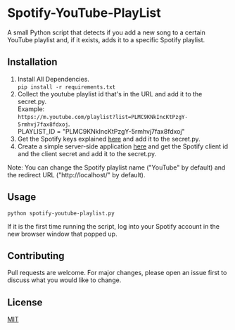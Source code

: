 # Spotify-YouTube-PlayList
A small Python script that detects if you add a new song to a certain YouTube playlist and, if it exists, adds it to a specific Spotify playlist.

## Installation
1) Install All Dependencies.    
`pip install -r requirements.txt`
2) Collect the youtube playlist id that's in the URL and add it to the secret.py.    
Example:     
`https://m.youtube.com/playlist?list=PLMC9KNkIncKtPzgY-5rmhvj7fax8fdxoj`.   
PLAYLIST_ID = "PLMC9KNkIncKtPzgY-5rmhvj7fax8fdxoj"
3) Get the Spotify keys explained [here](https://www.google.com/url?sa=t&source=web&rct=j&url=https://developers.google.com/youtube/v3/getting-started&ved=2ahUKEwjluLW-sY7xAhW2AWMBHU-JCS0QFjAAegQIEBAC&usg=AOvVaw3ueucBVp-4rmSh_si8y-vP&cshid=1623373487113) and add it to the secret.py.
4) Create a simple server-side application [here](https://developer.spotify.com/documentation/web-api/quick-start/) and get the Spotify client id and the client secret and add it to the secret.py.    

Note: You can change the Spotify playlist name ("YouTube" by default) and the redirect URL ("htt<span>p://localhost/" by default).

## Usage
```
python spotify-youtube-playlist.py
```
If it is the first time running the script, log into your Spotify account in the new browser window that popped up.

## Contributing
Pull requests are welcome. For major changes, please open an issue first to discuss what you would like to change.

## License
[MIT](https://choosealicense.com/licenses/mit/)

